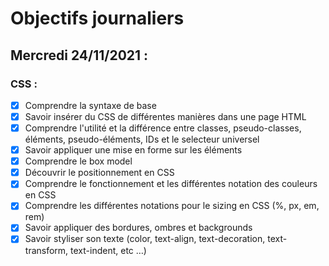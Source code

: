 # Objectifs journaliers

## Mercredi 24/11/2021 :


### CSS :


* [X] Comprendre la syntaxe de base
* [X] Savoir insérer du CSS de différentes manières dans une page HTML
* [X] Comprendre l'utilité et la différence entre classes, pseudo-classes, éléments, pseudo-éléments,  IDs et le selecteur universel
* [X] Savoir appliquer une mise en forme sur les éléments 
* [X] Comprendre le box model
* [X] Découvrir le positionnement en CSS
* [X] Comprendre le fonctionnement et les différentes notation des couleurs en CSS
* [X] Comprendre les différentes notations pour le sizing en CSS (%, px, em, rem)
* [X] Savoir appliquer des bordures, ombres et backgrounds
* [X] Savoir styliser son texte (color, text-align, text-decoration, text-transform, text-indent, etc …)
